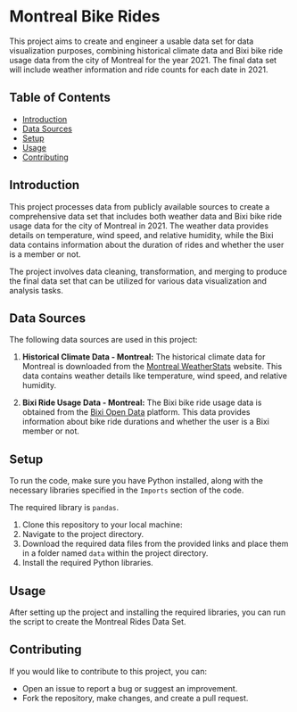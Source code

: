 # Montreal Bike Rides

This project aims to create and engineer a usable data set for data visualization purposes, combining historical climate data and Bixi bike ride usage data from the city of Montreal for the year 2021. The final data set will include weather information and ride counts for each date in 2021.

## Table of Contents

- [Introduction](#introduction)
- [Data Sources](#data-sources)
- [Setup](#setup)
- [Usage](#usage)
- [Contributing](#contributing)

## Introduction

This project processes data from publicly available sources to create a comprehensive data set that includes both weather data and Bixi bike ride usage data for the city of Montreal in 2021. The weather data provides details on temperature, wind speed, and relative humidity, while the Bixi data contains information about the duration of rides and whether the user is a member or not.

The project involves data cleaning, transformation, and merging to produce the final data set that can be utilized for various data visualization and analysis tasks.

## Data Sources

The following data sources are used in this project:

1. **Historical Climate Data - Montreal:** The historical climate data for Montreal is downloaded from the [Montreal WeatherStats](https://montreal.weatherstats.ca/download.html) website. This data contains weather details like temperature, wind speed, and relative humidity.

2. **Bixi Ride Usage Data - Montreal:** The Bixi bike ride usage data is obtained from the [Bixi Open Data](https://bixi.com/en/open-data) platform. This data provides information about bike ride durations and whether the user is a Bixi member or not.

## Setup

To run the code, make sure you have Python installed, along with the necessary libraries specified in the `Imports` section of the code. 

The required library is `pandas`.

1. Clone this repository to your local machine:
2. Navigate to the project directory.
3. Download the required data files from the provided links and place them in a folder named `data` within the project directory.
4. Install the required Python libraries.

## Usage

After setting up the project and installing the required libraries, you can run the script to create the Montreal Rides Data Set.

## Contributing

If you would like to contribute to this project, you can:

- Open an issue to report a bug or suggest an improvement.
- Fork the repository, make changes, and create a pull request.

